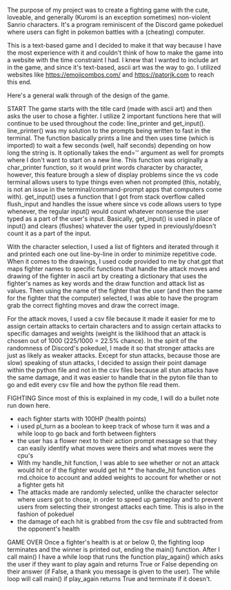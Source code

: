 The purpose of my project was to create a fighting game with the cute, loveable, and generally (Kuromi is an exception sometimes) non-violent Sanrio characters. It's a program reminiscent of the Discord game pokeduel where users can fight in pokemon battles with a (cheating) computer.

This is a text-based game and I decided to make it that way because I have the most experience with it and couldn't think of how to make the game into a website with the time constraint I had. I knew that I wanted to include art in the game, and since it's text-based, ascii art was the way to go. I utilized websites like https://emojicombos.com/ and https://patorjk.com to reach this end.

Here's a general walk through of the design of the game.

START
The game starts with the title card (made with ascii art) and then asks the user to chose a fighter. I utilize 2 important functions here that will continue to be used throughout the code: line_printer and get_input().
line_printer() was my solution to the prompts being written to fast in the terminal. The function basically prints a line and then uses time (which is imported) to wait a few seconds (well, half seconds) depending on how long the string is. It optionally takes the end='' argument as well for prompts where I don't want to start on a new line. This function was originally a char_printer function, so it would print words character by character, however, this feature brough a slew of display problems since the vs code terminal allows users to type things even when not prompted (this, notably, is not an issue in the terminal/command-prompt apps that computers come with).
get_input() uses a function that I got from stack overflow called flush_input and handles the issue where since vs code allows users to type whenever, the regular input() would count whatever nonsense the user typed as a part of the user's input. Basically, get_input() is used in place of input() and clears (flushes) whatever the user typed in previously/doesn't count it as a part of the input.

With the character selection, I used a list of fighters and iterated through it and printed each one out line-by-line in order to minimize repetitive code. When it comes to the drawings, I used code provided to me by chat.gpt that maps fighter names to specific functions that handle the attack moves and drawing of the fighter in ascii art by creating a dictionary that uses the fighter's names as key words and the draw function and attack list as values. Then using the name of the fighter that the user (and then the same for the fighter that the computer) selected, I was able to have the program grab the correct fighting moves and draw the correct image.

For the attack moves, I used a csv file because it made it easier for me to assign certain attacks to certain characters and to assign certain attacks to specific damages and weights (weight is the liklihood that an attack is chosen out of 1000 (225/1000 = 22.5% chance). In the spirit of the randomness of Discord's pokeduel, I made it so that stronger attacks are just as likely as weaker attacks. Except for stun attacks, because those are slow)
    speaking of stun attacks, I decided to assign their point damage within the python file and not in the csv files because all stun attacks have the same damage, and it was easier to handle that in the pyton file than to go and edit every csv file and how the python file read them.

FIGHTING
Since most of this is explained in my code, I will do a bullet note run down here.
* each fighter starts with 100HP (health points)
* i used pl_turn as a boolean to keep track of whose turn it was and a while loop to go back and forth between fighters
* the user has a flower next to their action prompt message so that they can easily identify what moves were theirs and what moves were the cpu's
* With my handle_hit function, I was able to see whether or not an attack would hit or if the fighter would get hit
** the handle_hit function uses rnd.choice to account and added weights to account for whether or not a fighter gets hit
* The attacks made are randomly selected, unlike the character selector where users got to chose, in order to speed up gameplay and to prevent users from selecting their strongest attacks each time. This is also in the fashion of pokeduel
* the damage of each hit is grabbed from the csv file and subtracted from the opponent's health

GAME OVER
Once a fighter's health is at or below 0, the fighting loop terminates and the winner is printed out, ending the main() function. After I call main() I have a while loop that runs the function play_again() which asks the user if they want to play again and returns True or False depending on their answer (if False, a thank you message is given to the user). The while loop will call main() if play_again returns True and terminate if it doesn't.
